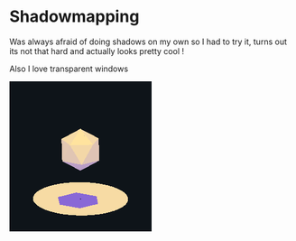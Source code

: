 # Shadowmapping

Was always afraid of doing shadows on my own so I had to try it, turns out its not that hard and actually looks pretty cool ! 

Also I love transparent windows

![thumbnail](./thumbnail.png)